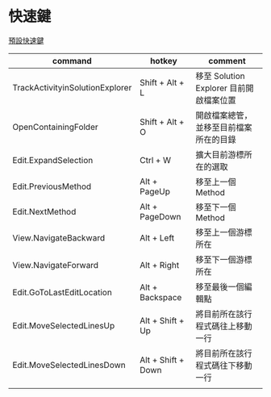 # 快速鍵

[預設快速鍵](https://docs.microsoft.com/zh-tw/visualstudio/ide/default-keyboard-shortcuts-in-visual-studio?view=vs-2019)

| command | hotkey | comment |
| ------- | ------ | ------- |
| TrackActivityinSolutionExplorer | Shift + Alt + L | 移至 Solution Explorer 目前開啟檔案位置 |
| OpenContainingFolder | Shift + Alt + O | 開啟檔案總管，並移至目前檔案所在的目錄 |
| Edit.ExpandSelection | Ctrl + W | 擴大目前游標所在的選取 |
| Edit.PreviousMethod | Alt + PageUp | 移至上一個 Method |
| Edit.NextMethod | Alt + PageDown | 移至下一個 Method |
| View.NavigateBackward | Alt + Left | 移至上一個游標所在 |
| View.NavigateForward | Alt + Right | 移至下一個游標所在 |
| Edit.GoToLastEditLocation | Alt + Backspace | 移至最後一個編輯點 |
| Edit.MoveSelectedLinesUp | Alt + Shift + Up | 將目前所在該行程式碼往上移動一行 |
| Edit.MoveSelectedLinesDown | Alt + Shift + Down | 將目前所在該行程式碼往下移動一行 |
|  |  |  |
